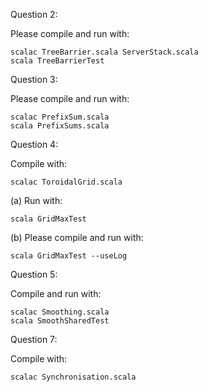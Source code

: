 Question 2:

Please compile and run with:

    scalac TreeBarrier.scala ServerStack.scala
    scala TreeBarrierTest
    
Question 3:

Please compile and run with:

    scalac PrefixSum.scala
    scala PrefixSums.scala
    
Question 4:

Compile with:
    
    scalac ToroidalGrid.scala

(a) Run with:

    scala GridMaxTest
    
(b) Please compile and run with:

    scala GridMaxTest --useLog
    
Question 5:

Compile and run with:

    scalac Smoothing.scala
    scala SmoothSharedTest
    
Question 7:

Compile with:

    scalac Synchronisation.scala
    
    
